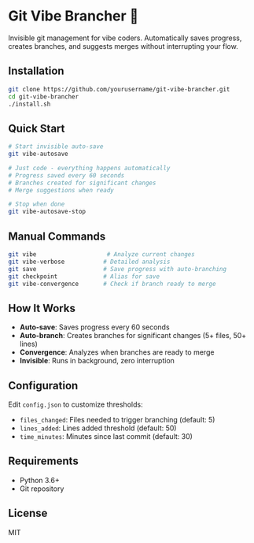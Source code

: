 # Git Vibe Brancher 🌿

Invisible git management for vibe coders. Automatically saves progress, creates branches, and suggests merges without interrupting your flow.

## Installation

```bash
git clone https://github.com/yourusername/git-vibe-brancher.git
cd git-vibe-brancher
./install.sh
```

## Quick Start

```bash
# Start invisible auto-save
git vibe-autosave

# Just code - everything happens automatically
# Progress saved every 60 seconds
# Branches created for significant changes
# Merge suggestions when ready

# Stop when done
git vibe-autosave-stop
```

## Manual Commands

```bash
git vibe                    # Analyze current changes
git vibe-verbose           # Detailed analysis
git save                   # Save progress with auto-branching
git checkpoint             # Alias for save
git vibe-convergence       # Check if branch ready to merge
```

## How It Works

- **Auto-save**: Saves progress every 60 seconds
- **Auto-branch**: Creates branches for significant changes (5+ files, 50+ lines)
- **Convergence**: Analyzes when branches are ready to merge
- **Invisible**: Runs in background, zero interruption

## Configuration

Edit `config.json` to customize thresholds:
- `files_changed`: Files needed to trigger branching (default: 5)
- `lines_added`: Lines added threshold (default: 50)
- `time_minutes`: Minutes since last commit (default: 30)

## Requirements

- Python 3.6+
- Git repository

## License

MIT